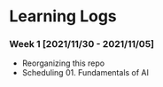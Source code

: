 # Learning Logs

### **Week 1** [2021/11/30 - 2021/11/05]
- Reorganizing this repo
- Scheduling 01. Fundamentals of AI